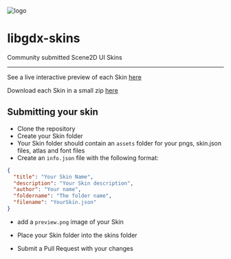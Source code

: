 ![logo](http://libgdx.badlogicgames.com/img/logo.png)

# libgdx-skins
Community submitted Scene2D UI Skins

----

See a live interactive preview of each Skin [here](https://libgdx.badlogicgames.com/demos/libgdx-skins/)

Download each Skin in a small zip [here](http://libgdx.badlogicgames.com/skins.html)


## Submitting your skin

* Clone the repository
* Create your Skin folder
 * Your Skin folder should contain an `assets` folder for your pngs, skin.json files, atlas and font files
 * Create an `info.json` file with the following format:

```json
{
  "title": "Your Skin Name",
  "description": "Your Skin description",
  "author": "Your name",
  "foldername": "The folder name",
  "filename": "YourSkin.json"
}

```
 * add a `preview.png` image of your Skin

* Place your Skin folder into the skins folder
* Submit a Pull Request with your changes
